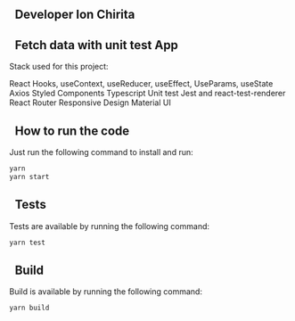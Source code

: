 
## &nbsp; Developer Ion Chirita

## &nbsp; Fetch data with unit test App

Stack used for this project: 

React Hooks,
useContext, useReducer, useEffect, UseParams, useState
Axios
Styled Components
Typescript
Unit test Jest and react-test-renderer
React Router
Responsive Design Material UI

## &nbsp; How to run the code

Just run the following command to install and run:

```sh
yarn 
yarn start
```

##  &nbsp; Tests
Tests are available by running the following command:
```sh
yarn test
```

##  &nbsp; Build
Build is available by running the following command:
```sh
yarn build
```
